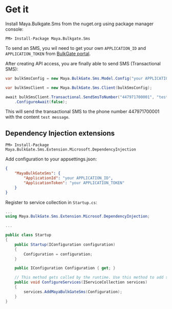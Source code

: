 # Get it

Install Maya.Bulkgate.Sms from the nuget.org using package manager console:

```
PM> Install-Package Maya.Bulkgate.Sms
```

To send an SMS, you wil need to get your own `APPLICATION_ID` and `APPLICATION_TOKEN` from [BulkGate portal](https://help.bulkgate.com/docs/en/api-administration.html#how-do-i-get-api-access-data).

After creating API access, you are finally able to send SMS (Transactional SMS):

```c#
var bulkSmsConfig = new Maya.BulkGate.Sms.Model.Config("your APPLICATION_ID", "your APPLICATION_TOKEN");

var bulkSmsClient = new Maya.BulkGate.Sms.Client(bulkSmsConfig);

await bulkSmsClient.Transactional.SendSmsToNumber("447971700001", "test message")
    .ConfigureAwait(false);
```

This will send the transactional SMS to the phone number 447971700001 with the content `test message`.


## Dependency Injection extensions

```
PM> Install-Package Maya.BulkGate.Sms.Extension.Microsoft.DependencyInjection
```

Add configuration to your appsettings.json:

`````json
{
    "MayaBulkGateSms": {
        "ApplicationId": "your APPLICATION_ID",
        "ApplicationToken": "your APPLICATION_TOKEN"
    }
}

`````

Register to service collection in `Startup.cs`:

`````c#
...
using Maya.BulkGate.Sms.Extension.Microsof.DependencyInjection;

...

public class Startup
{
    public Startup(IConfiguration configuration)
    {
        Configuration = configuration;
    }

    public IConfiguration Configuration { get; }

    // This method gets called by the runtime. Use this method to add services to the container.
    public void ConfigureServices(IServiceCollection services)
    {
        services.AddMayaBulkGateSms(Configuration);
    }
}
`````
